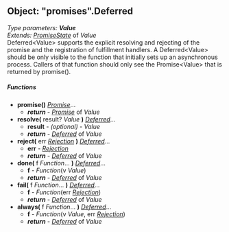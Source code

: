 ﻿## Object: "promises".Deferred  
_Type parameters:_ _**Value**_  
_Extends:_ [_PromiseState_](../promises/PromiseState.md) of _Value_  
Deferred&lt;Value&gt; supports the explicit resolving and rejecting of the
promise and the registration of fulfillment handlers.
A Deferred&lt;Value&gt; should be only visible to the function that initially sets up
an asynchronous process. Callers of that function should only see the Promise&lt;Value&gt; that
is returned by promise().

##### Functions
 - **promise()** [_Promise_](../promises/Promise.md)...
   - _**return**_ - [_Promise_](../promises/Promise.md) of _Value_
 - **resolve(** result? _Value_ **)** [_Deferred_](../promises/Deferred.md)...
   - **result** - _(optional)_ - _Value_
   - _**return**_ - [_Deferred_](../promises/Deferred.md) of _Value_
 - **reject(** err [_Rejection_](../promises/Rejection.md) **)** [_Deferred_](../promises/Deferred.md)...
   - **err** - [_Rejection_](../promises/Rejection.md)
   - _**return**_ - [_Deferred_](../promises/Deferred.md) of _Value_
 - **done(** f _Function_... **)** [_Deferred_](../promises/Deferred.md)...
   - **f** - _Function_(v _Value_)
   - _**return**_ - [_Deferred_](../promises/Deferred.md) of _Value_
 - **fail(** f _Function_... **)** [_Deferred_](../promises/Deferred.md)...
   - **f** - _Function_(err [_Rejection_](../promises/Rejection.md))
   - _**return**_ - [_Deferred_](../promises/Deferred.md) of _Value_
 - **always(** f _Function_... **)** [_Deferred_](../promises/Deferred.md)...
   - **f** - _Function_(v _Value_, err [_Rejection_](../promises/Rejection.md))
   - _**return**_ - [_Deferred_](../promises/Deferred.md) of _Value_